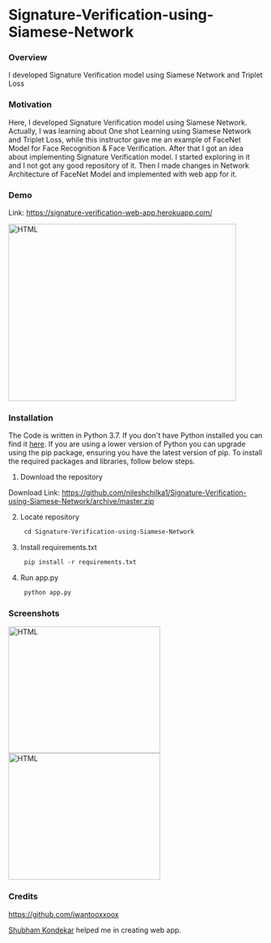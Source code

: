 # Signature-Verification-using-Siamese-Network

### Overview
I developed Signature Verification model using Siamese Network and Triplet Loss

### Motivation
Here, I developed Signature Verification model using Siamese Network. Actually, I was learning about One shot Learning using Siamese Network and Triplet Loss, while this instructor gave me an example of FaceNet Model for Face Recognition & Face Verification. After that I got an idea about implementing Signature Verification model.
I started exploring in it and I not got any good repository of it. Then I made changes in Network Architecture of FaceNet Model and implemented with web app for it.

### Demo
Link: https://signature-verification-web-app.herokuapp.com/

<img src = "https://github.com/nileshchilka1/Signature-Verification-using-Siamese-Network/blob/master/web%20page.PNG"
         alt = "HTML" height = "350" width = "450" />
         
### Installation
The Code is written in Python 3.7. If you don't have Python installed you can find it [here](https://www.python.org/downloads/). If you are using a lower version of Python you can upgrade using the pip package, ensuring you have the latest version of pip. To install the required packages and libraries, follow below steps.


1. Download the repository

Download Link: https://github.com/nileshchilka1/Signature-Verification-using-Siamese-Network/archive/master.zip

2. Locate repository

    ```markdown
     cd Signature-Verification-using-Siamese-Network
    ```

3. Install requirements.txt
         
   ```markdown
    pip install -r requirements.txt
   ```
   
4. Run app.py

   ```markdown
    python app.py
   ```
  
### Screenshots
   
   <img src = "https://github.com/nileshchilka1/Signature-Verification-using-Siamese-Network/blob/master/ScreenShot1.PNG"
         alt = "HTML" height = "250" width = "300" />
   <img src = "https://github.com/nileshchilka1/Signature-Verification-using-Siamese-Network/blob/master/ScreenShot2.PNG"
         alt = "HTML" height = "250" width = "300" />
 
   
### Credits
   https://github.com/iwantooxxoox
   
   [Shubham Kondekar](https://github.com/kondekarshubham123) helped me in creating web app.
   
